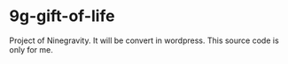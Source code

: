 # 9g-gift-of-life
Project of Ninegravity. It will be convert in wordpress. This source code is only for me.
